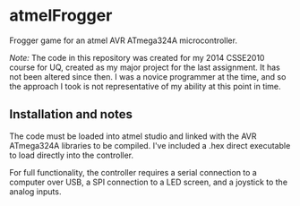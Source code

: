 atmelFrogger
============

Frogger game for an atmel AVR ATmega324A microcontroller.

*Note:* The code in this repository was created for my 2014
CSSE2010 course for UQ, created as my major project for the
last assignment. It has not been altered since then. I was a
novice programmer at the time, and so the approach I took is
not representative of my ability at this point in time.


Installation and notes
----------------------

The code must be loaded into atmel studio and linked with the
AVR ATmega324A libraries to be compiled. I've included a .hex
direct executable to load directly into the controller.

For full functionality, the controller requires a serial connection
to a computer over USB, a SPI connection to a LED screen, and
a joystick to the analog inputs.
